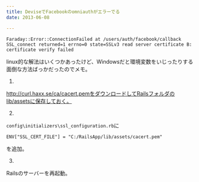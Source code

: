 ```yaml
---
title: DeviseでFacebookのomniauthがエラーでる
date: 2013-06-08

---
```





```
Faraday::Error::ConnectionFailed at /users/auth/facebook/callback
SSL_connect returned=1 errno=0 state=SSLv3 read server certificate B: certificate verify failed
```

linux的な解法はいくつかあったけど、Windowsだと環境変数をいじったりする面倒な方法ばっかだったのでメモ。

1)
http://curl.haxx.se/ca/cacert.pemをダウンロードしてRailsフォルダのlib/assetsに保存しておく。

2)
`config\initializers\ssl_configuration.rb`に
```
ENV["SSL_CERT_FILE"] = "C:/RailsApp/lib/assets/cacert.pem"
```
を追加。

3)
Railsのサーバーを再起動。
